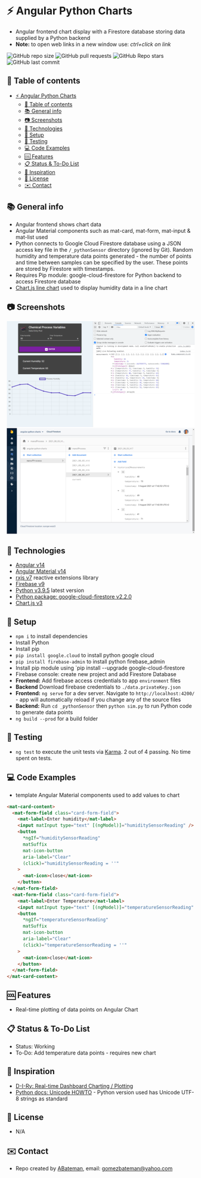 # :zap: Angular Python Charts

* Angular frontend chart display with a Firestore database storing data supplied by a Python backend
* **Note:** to open web links in a new window use: _ctrl+click on link_

![GitHub repo size](https://img.shields.io/github/repo-size/AndrewJBateman/angular-python-charts?style=plastic)
![GitHub pull requests](https://img.shields.io/github/issues-pr/AndrewJBateman/angular-python-charts?style=plastic)
![GitHub Repo stars](https://img.shields.io/github/stars/AndrewJBateman/angular-python-charts?style=plastic)
![GitHub last commit](https://img.shields.io/github/last-commit/AndrewJBateman/angular-python-charts?style=plastic)

## :page_facing_up: Table of contents

* [:zap: Angular Python Charts](#zap-angular-python-charts)
  * [:page_facing_up: Table of contents](#page_facing_up-table-of-contents)
  * [:books: General info](#books-general-info)
  * [:camera: Screenshots](#camera-screenshots)
  * [:signal_strength: Technologies](#signal_strength-technologies)
  * [:floppy_disk: Setup](#floppy_disk-setup)
  * [:flashlight: Testing](#flashlight-testing)
  * [:computer: Code Examples](#computer-code-examples)
  * [:cool: Features](#cool-features)
  * [:clipboard: Status & To-Do List](#clipboard-status--to-do-list)
  * [:clap: Inspiration](#clap-inspiration)
  * [:file_folder: License](#file_folder-license)
  * [:envelope: Contact](#envelope-contact)

## :books: General info

* Angular frontend shows chart data
* Angular Material components such as mat-card, mat-form, mat-input & mat-list used
* Python connects to Google Cloud Firestore database using a JSON access key file in the `/_pythonSensor` directory (ignored by Git). Random humidity and temperature data points generated - the number of points and time between samples can be specified by the user. These points are stored by Firestore with timestamps.
* Requires Pip module: google-cloud-firestore for Python backend to access Firestore database
* [Chart.js line chart](https://github.com/chartjs/Chart.js/blob/master/docs/charts/line.md#configuration-options) used to display humidity data in a line chart

## :camera: Screenshots

![Example screenshot](./img/chart.png)
![Example screenshot](./img/firestore.png)

## :signal_strength: Technologies

* [Angular v14](https://angular.io/)
* [Angular Material v14](https://material.angular.io/)
* [rxjs v7](https://rxjs.dev/) reactive extensions library
* [Firebase v9](https://firebase.google.com/)
* [Python v3.9.5](https://www.python.org/) latest version
* [Python package: google-cloud-firestore v2.2.0](https://pypi.org/project/google-cloud-firestore/)
* [Chart.js v3](https://www.chartjs.org/docs/3.7.1/)

## :floppy_disk: Setup

* `npm i` to install dependencies
* Install Python
* Install pip
* `pip install google.cloud` to install python google cloud
* `pip install firebase-admin` to install python firebase_admin
* Install pip module using `pip install --upgrade google-cloud-firestore
* Firebase console: create new project and add Firestore Database
* **Frontend:** Add firebase access credentials to app `environment` files
* **Backend** Download firebase credentials to `./data.privateKey.json`
* **Frontend:** `ng serve` for a dev server. Navigate to `http://localhost:4200/` - app will automatically reload if you change any of the source files
* **Backend:** Run `cd _pythonSensor` then `python sim.py` to run Python code to generate data points
* `ng build --prod` for a build folder

## :flashlight: Testing

* `ng test` to execute the unit tests via [Karma](https://karma-runner.github.io). 2 out of 4 passing. No time spent on tests.

## :computer: Code Examples

* template Angular Material components used to add values to chart

```html
<mat-card-content>
  <mat-form-field class="card-form-field">
    <mat-label>Enter humidity</mat-label>
    <input matInput type="text" [(ngModel)]="humiditySensorReading" />
    <button
      *ngIf="humiditySensorReading"
      matSuffix
      mat-icon-button
      aria-label="Clear"
      (click)="humiditySensorReading = ''"
    >
      <mat-icon>close</mat-icon>
    </button>
  </mat-form-field>
  <mat-form-field class="card-form-field">
    <mat-label>Enter Temperature</mat-label>
    <input matInput type="text" [(ngModel)]="temperatureSensorReading" />
    <button
      *ngIf="temperatureSensorReading"
      matSuffix
      mat-icon-button
      aria-label="Clear"
      (click)="temperatureSensorReading = ''"
    >
      <mat-icon>close</mat-icon>
    </button>
  </mat-form-field>
</mat-card-content>
```

## :cool: Features

* Real-time plotting of data points on Angular Chart

## :clipboard: Status & To-Do List

* Status: Working
* To-Do: Add temperature data points - requires new chart

## :clap: Inspiration

* [D-I-Ry: Real-time Dashboard Charting / Plotting](https://www.youtube.com/watch?v=PY4yjjcThos&t=378s)
* [Python docs: Unicode HOWTO](https://docs.python.org/3/howto/unicode.html) - Python version used has Unicode UTF-8 strings as standard

## :file_folder: License

* N/A

## :envelope: Contact

* Repo created by [ABateman](https://github.com/AndrewJBateman), email: gomezbateman@yahoo.com
